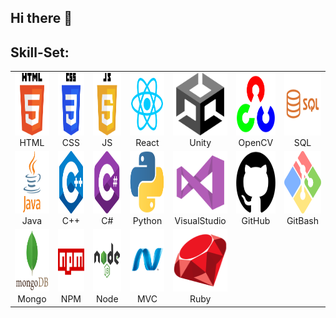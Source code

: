 ## Hi there 👋

## Skill-Set:
<table>
  <tr>
    <td align="center" width="120">
      <div>
      <img src="https://github.com/Anegm-exe/Anegm-exe/blob/main/HTML.png" width="100" height="100"/>
      HTML
      </div>
    </td>
    <td align="center" width="120">
      <div">
      <img src="https://github.com/Anegm-exe/Anegm-exe/blob/main/CSS.png" width="100" height="100"/>
      CSS
      </div>
    </td>
    <td align="center" width="120">
      <div>
      <img src="https://github.com/Anegm-exe/Anegm-exe/blob/main/JS.png" width="100" height="100"/>
      JS
      </div>
    </td>
    <td align="center" width="120">
      <div>
      <img src="https://github.com/Anegm-exe/Anegm-exe/blob/main/React.png" width="100" height="100"/>
      React
      </div>
    </td>
    <td align="center" width="120">
      <div>
      <img src="https://github.com/Anegm-exe/Anegm-exe/blob/main/Unity.png" width="100" height="100"/>
      Unity
      </div>
    </td>
    <td align="center" width="120">
      <div>
      <img src="https://github.com/Anegm-exe/Anegm-exe/blob/main/OpenCV.png" width="100" height="100"/>
      OpenCV
      </div>
    </td>
    <td align="center" width="120">
      <div>
      <img src="https://github.com/Anegm-exe/Anegm-exe/blob/main/SQL.png" width="100" height="100"/>
      SQL
      </div>
    </td>
  </tr>
  <tr>
    <td align="center" width="120">
      <div>
      <img src="https://github.com/Anegm-exe/Anegm-exe/blob/main/JAVA.png" width="100" height="100"/>
      Java
      </div>
    </td>
    <td align="center" width="120">
      <div>
      <img src="https://github.com/Anegm-exe/Anegm-exe/blob/main/C%2B%2B.png" width="100" height="100"/>
      C++
      </div>
    </td>
    <td align="center" width="120">
      <div>
      <img src="https://github.com/Anegm-exe/Anegm-exe/blob/main/C%23.png" width="100" height="100"/>
      C#
      </div>
    </td>
    <td align="center" width="120">
      <div>
      <img src="https://github.com/Anegm-exe/Anegm-exe/blob/main/Python.png" width="100" height="100"/>
      Python
      </div>
    </td>
    <td align="center" width="120">
      <div>
      <img src="https://github.com/Anegm-exe/Anegm-exe/blob/main/VisualStudio.png" width="100" height="100"/>
      VisualStudio
      </div>
    </td>
    <td align="center" width="120">
      <div>
      <img src="https://github.com/Anegm-exe/Anegm-exe/blob/main/GitHub.png" width="100" height="100"/>
      GitHub
      </div>
    </td>
    <td align="center" width="120">
      <div>
      <img src="https://github.com/Anegm-exe/Anegm-exe/blob/main/GitBash.png" width="100" height="100"/>
      GitBash
      </div>
    </td>
  </tr>
  <tr>
    <td align="center" width="120">
      <div>
      <img src="https://github.com/Anegm-exe/Anegm-exe/blob/main/Mongo_DB.png" width="100" height="100"/>
      Mongo
      </div>
    </td>
    <td align="center" width="120">
      <div>
      <img src="https://github.com/Anegm-exe/Anegm-exe/blob/main/NPM.png" width="100" height="100"/>
      NPM
      </div>
    </td>
    <td align="center" width="120">
      <div>
      <img src="https://github.com/Anegm-exe/Anegm-exe/blob/main/Node_JS.png" width="100" height="100"/>
      Node
      </div>
    </td>
    <td align="center" width="120">
      <div>
      <img src="https://github.com/Anegm-exe/Anegm-exe/blob/main/DOTNETMVC.png" width="100" height="100"/>
      MVC
      </div>
    </td>
    <td align="center" width="120">
      <div>
      <img src="https://github.com/Anegm-exe/Anegm-exe/blob/main/Ruby.png" width="100" height="100"/>
      Ruby
      </div>
    </td>
  </tr>
</table>


<!--
- 🔭 I’m currently working on ...
- 🌱 I’m currently learning ...
- 👯 I’m looking to collaborate on ...
- 🤔 I’m looking for help with ...
- 💬 Ask me about ...
- 📫 How to reach me: ...
- 😄 Pronouns: ...
- ⚡ Fun fact: ...
<td align="center">OpenCV<br><img src="https://github.com/Anegm-exe/Anegm-exe/blob/main/OpenCV.png" style="height: 100px; width: auto;" /></td>
-->
